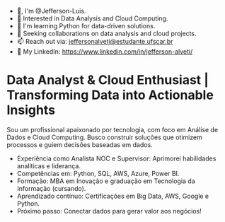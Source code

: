 - 👋, I'm @Jefferson-Luis.
- 👀 Interested in Data Analysis and Cloud Computing.
- 🌱 I'm learning Python for data-driven solutions.
- 💞️ Seeking collaborations on data analysis and cloud projects.
- 📫 Reach out via: jeffersonalveti@estudante.ufscar.br
- 💼 My LinkedIn: https://www.linkedin.com/in/jefferson-alveti/
  
# Data Analyst & Cloud Enthusiast | Transforming Data into Actionable Insights

Sou um profissional apaixonado por tecnologia, com foco em Análise de Dados e Cloud Computing. Busco construir soluções que otimizem processos e guiem decisões baseadas em dados.
  * Experiência como Analista NOC e Supervisor:  Aprimorei habilidades analíticas e liderança.
  * Competências em: Python, SQL, AWS, Azure, Power BI.
  * Formação: MBA em Inovação e graduação em Tecnologia da Informação (cursando). 
  * Aprendizado contínuo:  Certificações em  Big Data, AWS, Google e Python.
  * Próximo passo: Conectar dados para gerar valor aos negócios!
